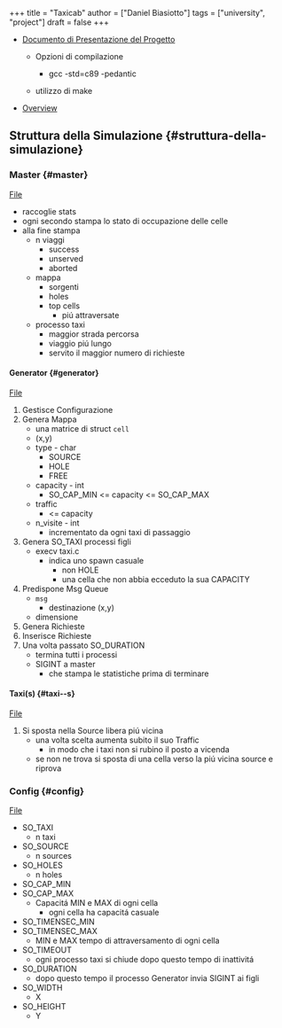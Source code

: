 +++
title = "Taxicab"
author = ["Daniel Biasiotto"]
tags = ["university", "project"]
draft = false
+++

-   [Documento di Presentazione del Progetto](/home/dan/Documents/UNI/II/SO/PROGETTO.pdf)
    -   Opzioni di compilazione
        -   gcc -std=c89 -pedantic

    -   utilizzo di make

-   [Overview](home/dan/Documents/UNI/II/SO/taxicab-overview.pdf)


## Struttura della Simulazione {#struttura-della-simulazione}


### Master {#master}

[File](/home/dan/Code/C/Taxicab/master.c)

-   raccoglie stats
-   ogni secondo stampa lo stato di occupazione delle celle
-   alla fine stampa
    -   n viaggi
        -   success
        -   unserved
        -   aborted
    -   mappa
        -   sorgenti
        -   holes
        -   top cells
            -   piú attraversate
    -   processo taxi
        -   maggior strada percorsa
        -   viaggio piú lungo
        -   servito il maggior numero di richieste


#### Generator {#generator}

[File](/home/dan/Code/C/Taxicab/generator.c)

1.  Gestisce Configurazione
2.  Genera Mappa
    -   una matrice di struct `cell`
    -   (x,y)
    -   type - char
        -   SOURCE
        -   HOLE
        -   FREE
    -   capacity - int
        -   SO_CAP_MIN &lt;= capacity &lt;= SO_CAP_MAX
    -   traffic
        -   &lt;= capacity
    -   n_visite - int
        -   incrementato da ogni taxi di passaggio
3.  Genera SO_TAXI processi figli
    -   execv taxi.c
        -   indica uno spawn casuale
            -   non HOLE
            -   una cella che non abbia ecceduto la sua CAPACITY
4.  Predispone Msg Queue
    -   `msg`
        -   destinazione (x,y)
    -   dimensione
5.  Genera Richieste
6.  Inserisce Richieste
7.  Una volta passato SO_DURATION
    -   termina tutti i processi
    -   SIGINT a master
        -   che stampa le statistiche prima di terminare


#### Taxi(s) {#taxi--s}

[File](/home/dan/Code/C/Taxicab/taxi.c)

1.  Si sposta nella Source libera piú vicina
    -   una volta scelta aumenta subito il suo Traffic
        -   in modo che i taxi non si rubino il posto a vicenda
    -   se non ne trova si sposta di una cella verso la piú vicina source e riprova


### Config {#config}

[File](/home/dan/Code/C/Taxicab/taxicab.conf)

-   SO_TAXI
    -   n taxi
-   SO_SOURCE
    -   n sources
-   SO_HOLES
    -   n holes
-   SO_CAP_MIN
-   SO_CAP_MAX
    -   Capacitá MIN e MAX di ogni cella
        -   ogni cella ha capacitá casuale
-   SO_TIMENSEC_MIN
-   SO_TIMENSEC_MAX
    -   MIN e MAX tempo di attraversamento di ogni cella
-   SO_TIMEOUT
    -   ogni processo taxi si chiude dopo questo tempo di inattivitá
-   SO_DURATION
    -   dopo questo tempo il processo Generator invia SIGINT ai figli
-   SO_WIDTH
    -   X
-   SO_HEIGHT
    -   Y